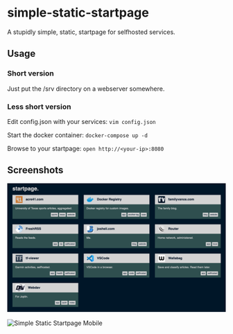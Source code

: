 # simple-static-startpage
A stupidly simple, static, startpage for selfhosted services.

## Usage

### Short version
Just put the /srv directory on a webserver somewhere.

### Less short version
Edit config.json with your services:
`vim config.json` 

Start the docker container:
`docker-compose up -d`

Browse to your startpage:
`open http://<your-ip>:8080`

## Screenshots
![Simple Static Startpage Desktop](/simple-static-startpage.png)

![Simple Static Startpage Mobile](/simple-static-startpage.gif)